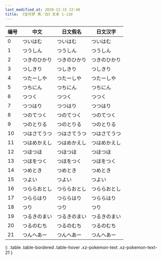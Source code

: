 ```yaml
---
last_modified_at: 2020-12-15 22:48
title: 《宝可梦 黑／白》文本 1-110
---
```

| 编号 | 中文 | 日文假名 | 日文汉字 |
| ---- | ---- | ---- | --- |
| 0 | ついはむ | ついはむ | ついはむ |
| 1 | つうしん | つうしん | つうしん |
| 2 | つきのひかり | つきのひかり | つきのひかり |
| 3 | つしきり | つしきり | つしきり |
| 4 | つたーしや | つたーしや | つたーしや |
| 5 | つちにん | つちにん | つちにん |
| 6 | つつく | つつく | つつく |
| 7 | つつはり | つつはり | つつはり |
| 8 | つのてつく | つのてつく | つのてつく |
| 9 | つのとりる | つのとりる | つのとりる |
| 10 | つはさてうつ | つはさてうつ | つはさてうつ |
| 11 | つはめかえし | つはめかえし | つはめかえし |
| 12 | つほつほ | つほつほ | つほつほ |
| 13 | つほをつく | つほをつく | つほをつく |
| 14 | つめとき | つめとき | つめとき |
| 15 | つよい | つよい | つよい |
| 16 | つららおとし | つららおとし | つららおとし |
| 17 | つららはり | つららはり | つららはり |
| 18 | つり | つり | つり |
| 19 | つるきのまい | つるきのまい | つるきのまい |
| 20 | つるのむち | つるのむち | つるのむち |
| 21 | つんへあー | つんへあー | つんへあー |
{: .table .table-bordered .table-hover .xz-pokemon-text .xz-pokemon-text-21 }